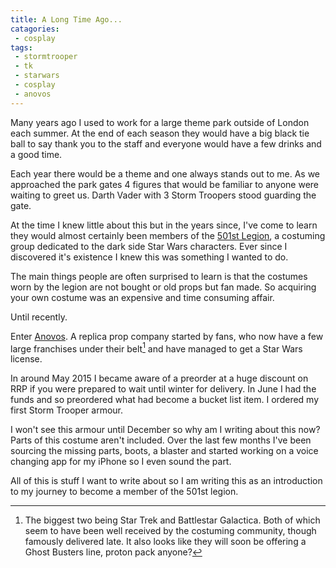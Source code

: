 ```yaml
---
title: A Long Time Ago...
catagories:
 - cosplay
tags:
 - stormtrooper
 - tk
 - starwars
 - cosplay
 - anovos
---
```

Many years ago I used to work for a large theme park outside of London each summer.  At the end of each season they would have a big black tie ball to say thank you to the staff and everyone would have a few drinks and a good time.

Each year there would be a theme and one always stands out to me.  As we approached the park gates 4 figures that would be familiar to anyone were waiting to greet us.  Darth Vader with 3 Storm Troopers stood guarding the gate.

At the time I knew little about this but in the years since, I've come to learn they would almost certainly been members of the [501st Legion](http://www.501st.com/), a costuming group dedicated to the dark side Star Wars characters.  Ever since I discovered it's existence I knew this was something I wanted to do.

The main things people are often surprised to learn is that the costumes worn by the legion are not bought or old props but fan made.  So acquiring  your own costume was an expensive and time consuming affair.

Until recently.

Enter [Anovos](http://www.anovos.com/). A  replica prop company started by fans, who now have a few large franchises under their belt[^altag1] and have managed to get a Star Wars license.

In around May 2015 I became aware of a preorder at a huge discount on RRP if you were prepared to wait until winter for delivery.  In June I had the funds and so preordered what had become a bucket list item.  I ordered my first Storm Trooper armour.

I won't see this armour until December so why am I writing about this now? Parts of this costume aren't included.  Over the last few months I've been sourcing the missing parts, boots, a blaster and started working on a voice changing app for my iPhone so I even sound the part.

All of this is stuff I want to write about so I am writing this as an introduction to my journey to become a member of the 501st legion.

[^altag1]: The biggest two being Star Trek and Battlestar Galactica. Both of which seem to have been well received by the costuming community, though famously delivered late. It also looks like they will soon be offering a Ghost Busters line, proton pack anyone?
